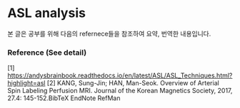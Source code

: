 # ASL analysis

본 글은 공부를 위해 다음의 refernece들을 참조하여 요약, 번역한 내용입니다.

### Reference (See detail)
[1] https://andysbrainbook.readthedocs.io/en/latest/ASL/ASL_Techniques.html?highlight=asl
[2] KANG, Sung-Jin; HAN, Man-Seok. Overview of Arterial Spin Labeling Perfusion MRI. Journal of the Korean Magnetics Society, 2017, 27.4: 145-152.BibTeX EndNote RefMan 


